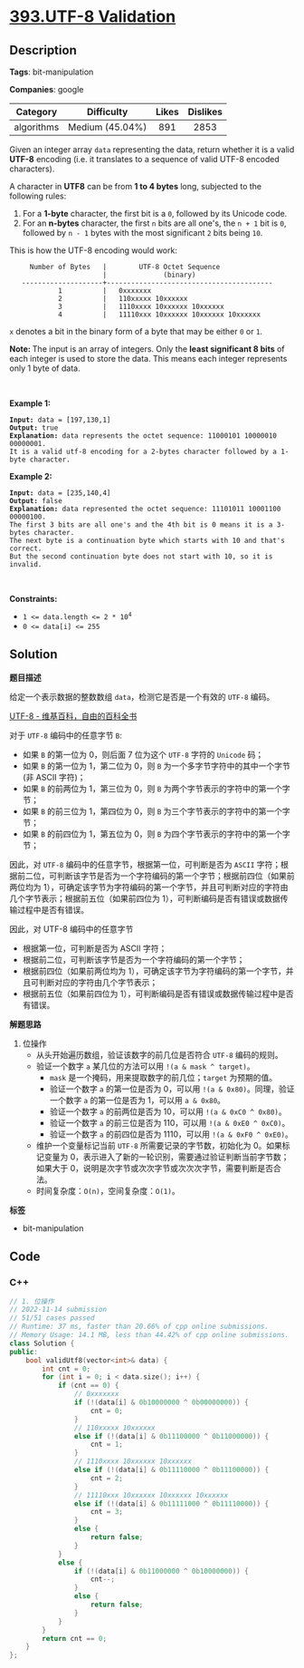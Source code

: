 # [393.UTF-8 Validation](https://leetcode.com/problems/utf-8-validation/description/)

## Description

**Tags**: bit-manipulation

**Companies**: google

|  Category  |   Difficulty    | Likes | Dislikes |
| :--------: | :-------------: | :---: | :------: |
| algorithms | Medium (45.04%) |  891  |   2853   |

<p>Given an integer array <code>data</code> representing the data, return whether it is a valid <strong>UTF-8</strong> encoding (i.e. it translates to a sequence of valid UTF-8 encoded characters).</p>
<p>A character in <strong>UTF8</strong> can be from <strong>1 to 4 bytes</strong> long, subjected to the following rules:</p>
<ol>
  <li>For a <strong>1-byte</strong> character, the first bit is a <code>0</code>, followed by its Unicode code.</li>
  <li>For an <strong>n-bytes</strong> character, the first <code>n</code> bits are all one&#39;s, the <code>n + 1</code> bit is <code>0</code>, followed by <code>n - 1</code> bytes with the most significant <code>2</code> bits being <code>10</code>.</li>
</ol>
<p>This is how the UTF-8 encoding would work:</p>
<pre><code>     Number of Bytes   |        UTF-8 Octet Sequence
                       |              (binary)
   --------------------+-----------------------------------------
            1          |   0xxxxxxx
            2          |   110xxxxx 10xxxxxx
            3          |   1110xxxx 10xxxxxx 10xxxxxx
            4          |   11110xxx 10xxxxxx 10xxxxxx 10xxxxxx</code></pre>
<p><code>x</code> denotes a bit in the binary form of a byte that may be either <code>0</code> or <code>1</code>.</p>
<p><strong>Note: </strong>The input is an array of integers. Only the <strong>least significant 8 bits</strong> of each integer is used to store the data. This means each integer represents only 1 byte of data.</p>
<p>&nbsp;</p>
<p><strong class="example">Example 1:</strong></p>
<pre><code><strong>Input:</strong> data = [197,130,1]
<strong>Output:</strong> true
<strong>Explanation:</strong> data represents the octet sequence: 11000101 10000010 00000001.
It is a valid utf-8 encoding for a 2-bytes character followed by a 1-byte character.</code></pre>
<p><strong class="example">Example 2:</strong></p>
<pre><code><strong>Input:</strong> data = [235,140,4]
<strong>Output:</strong> false
<strong>Explanation:</strong> data represented the octet sequence: 11101011 10001100 00000100.
The first 3 bits are all one&#39;s and the 4th bit is 0 means it is a 3-bytes character.
The next byte is a continuation byte which starts with 10 and that&#39;s correct.
But the second continuation byte does not start with 10, so it is invalid.</code></pre>
<p>&nbsp;</p>
<p><strong>Constraints:</strong></p>
<ul>
  <li><code>1 &lt;= data.length &lt;= 2 * 10<sup>4</sup></code></li>
  <li><code>0 &lt;= data[i] &lt;= 255</code></li>
</ul>

## Solution

**题目描述**

给定一个表示数据的整数数组 `data`，检测它是否是一个有效的 `UTF-8` 编码。

[UTF-8 - 维基百科，自由的百科全书](https://zh.wikipedia.org/wiki/UTF-8)

对于 `UTF-8` 编码中的任意字节 `B`:

- 如果 `B` 的第一位为 0，则后面 7 位为这个 `UTF-8` 字符的 `Unicode` 码；
- 如果 `B` 的第一位为 1，第二位为 0，则 `B` 为一个多字节字符中的其中一个字节(非 ASCII 字符)；
- 如果 `B` 的前两位为 1，第三位为 0，则 `B` 为两个字节表示的字符中的第一个字节；
- 如果 `B` 的前三位为 1，第四位为 0，则 `B` 为三个字节表示的字符中的第一个字节；
- 如果 `B` 的前四位为 1，第五位为 0，则 `B` 为四个字节表示的字符中的第一个字节；

因此，对 `UTF-8` 编码中的任意字节，根据第一位，可判断是否为 `ASCII` 字符；根据前二位，可判断该字节是否为一个字符编码的第一个字节；根据前四位（如果前两位均为 1），可确定该字节为字符编码的第一个字节，并且可判断对应的字符由几个字节表示；根据前五位（如果前四位为 1），可判断编码是否有错误或数据传输过程中是否有错误。

因此，对 UTF-8 编码中的任意字节

- 根据第一位，可判断是否为 ASCII 字符；
- 根据前二位，可判断该字节是否为一个字符编码的第一个字节；
- 根据前四位（如果前两位均为 1），可确定该字节为字符编码的第一个字节，并且可判断对应的字符由几个字节表示；
- 根据前五位（如果前四位为 1），可判断编码是否有错误或数据传输过程中是否有错误。

**解题思路**

1. 位操作
   - 从头开始遍历数组，验证该数字的前几位是否符合 `UTF-8` 编码的规则。
   - 验证一个数字 `a` 某几位的方法可以用 `!(a & mask ^ target)`。
     - `mask` 是一个掩码，用来提取数字的前几位；`target` 为预期的值。
     - 验证一个数字 `a` 的第一位是否为 0，可以用 `!(a & 0x80)`。同理，验证一个数字 `a` 的第一位是否为 1，可以用 `a & 0x80`。
     - 验证一个数字 `a` 的前两位是否为 10，可以用 `!(a & 0xC0 ^ 0x80)`。
     - 验证一个数字 `a` 的前三位是否为 110，可以用 `!(a & 0xE0 ^ 0xC0)`。
     - 验证一个数字 `a` 的前四位是否为 1110，可以用 `!(a & 0xF0 ^ 0xE0)`。
   - 维护一个变量标记当前 `UTF-8` 所需要记录的字节数，初始化为 0。如果标记变量为 0，表示进入了新的一轮识别，需要通过验证判断当前字节数；如果大于 0，说明是次字节或次次字节或次次次字节，需要判断是否合法。
   - 时间复杂度：`O(n)`，空间复杂度：`O(1)`。

**标签**

- bit-manipulation

<!-- code start -->
## Code

### C++

```cpp
// 1. 位操作
// 2022-11-14 submission
// 51/51 cases passed
// Runtime: 37 ms, faster than 20.66% of cpp online submissions.
// Memory Usage: 14.1 MB, less than 44.42% of cpp online submissions.
class Solution {
public:
    bool validUtf8(vector<int>& data) {
        int cnt = 0;
        for (int i = 0; i < data.size(); i++) {
            if (cnt == 0) {
                // 0xxxxxxx
                if (!(data[i] & 0b10000000 ^ 0b00000000)) {
                    cnt = 0;
                }
                // 110xxxxx 10xxxxxx
                else if (!(data[i] & 0b11100000 ^ 0b11000000)) {
                    cnt = 1;
                }
                // 1110xxxx 10xxxxxx 10xxxxxx
                else if (!(data[i] & 0b11110000 ^ 0b11100000)) {
                    cnt = 2;
                }
                // 11110xxx 10xxxxxx 10xxxxxx 10xxxxxx
                else if (!(data[i] & 0b11111000 ^ 0b11110000)) {
                    cnt = 3;
                }
                else {
                    return false;
                }
            }
            else {
                if (!(data[i] & 0b11000000 ^ 0b10000000)) {
                    cnt--;
                }
                else {
                    return false;
                }
            }
        }
        return cnt == 0;
    }
};
```

<!-- code end -->
